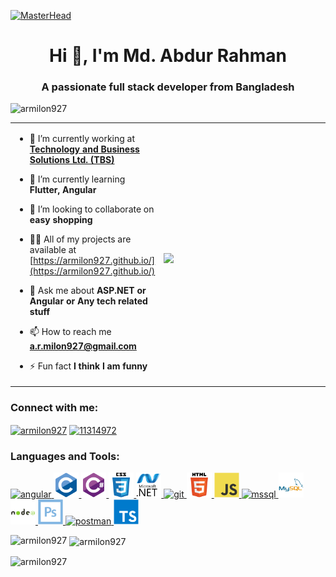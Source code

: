 [![MasterHead](https://www.suntecindia.com/blog/wp-content/uploads/2018/08/asp-net-banner.jpg)](https://rishavchanda.io)
<h1 align="center">Hi 👋, I'm Md. Abdur Rahman</h1>
<h3 align="center">A passionate full stack developer from Bangladesh</h3>

<p align="left"> <img src="https://komarev.com/ghpvc/?username=armilon927&label=Profile%20views&color=0e75b6&style=flat" alt="armilon927" /> </p>
<table border=0 >
 <tr>
  <td>
  
- 🔭 I’m currently working at **[Technology and Business Solutions Ltd. (TBS)](http://www.tecbsl.com/)**

- 🌱 I’m currently learning **Flutter, Angular**

- 👯 I’m looking to collaborate on **easy shopping**

- 👨‍💻 All of my projects are available at [https://armilon927.github.io/](https://armilon927.github.io/)

- 💬 Ask me about **ASP.NET or Angular or Any tech related stuff**

- 📫 How to reach me **a.r.milon927@gmail.com**

- ⚡ Fun fact **I think I am funny**
  
  </td>
  <td><p align="right"> <img align="right" alt="Coding" width="400" src="https://remakelearning.org/wp-content/uploads/2020/01/122.gif"></p></td>
 </tr>
 
 </table>



 







 



<h3 align="left">Connect with me:</h3>
<p align="left">
<a href="https://linkedin.com/in/armilon927" target="blank"><img align="center" src="https://raw.githubusercontent.com/rahuldkjain/github-profile-readme-generator/master/src/images/icons/Social/linked-in-alt.svg" alt="armilon927" height="30" width="40" /></a>
<a href="https://stackoverflow.com/users/11314972" target="blank"><img align="center" src="https://raw.githubusercontent.com/rahuldkjain/github-profile-readme-generator/master/src/images/icons/Social/stack-overflow.svg" alt="11314972" height="30" width="40" /></a>
</p>

<h3 align="left">Languages and Tools:</h3>
<p align="left"> <a href="https://angular.io" target="_blank" rel="noreferrer"> <img src="https://angular.io/assets/images/logos/angular/angular.svg" alt="angular" width="40" height="40"/> </a> <a href="https://www.cprogramming.com/" target="_blank" rel="noreferrer"> <img src="https://raw.githubusercontent.com/devicons/devicon/master/icons/c/c-original.svg" alt="c" width="40" height="40"/> </a> <a href="https://www.w3schools.com/cs/" target="_blank" rel="noreferrer"> <img src="https://raw.githubusercontent.com/devicons/devicon/master/icons/csharp/csharp-original.svg" alt="csharp" width="40" height="40"/> </a> <a href="https://www.w3schools.com/css/" target="_blank" rel="noreferrer"> <img src="https://raw.githubusercontent.com/devicons/devicon/master/icons/css3/css3-original-wordmark.svg" alt="css3" width="40" height="40"/> </a> <a href="https://dotnet.microsoft.com/" target="_blank" rel="noreferrer"> <img src="https://raw.githubusercontent.com/devicons/devicon/master/icons/dot-net/dot-net-original-wordmark.svg" alt="dotnet" width="40" height="40"/> </a> <a href="https://git-scm.com/" target="_blank" rel="noreferrer"> <img src="https://www.vectorlogo.zone/logos/git-scm/git-scm-icon.svg" alt="git" width="40" height="40"/> </a> <a href="https://www.w3.org/html/" target="_blank" rel="noreferrer"> <img src="https://raw.githubusercontent.com/devicons/devicon/master/icons/html5/html5-original-wordmark.svg" alt="html5" width="40" height="40"/> </a> <a href="https://developer.mozilla.org/en-US/docs/Web/JavaScript" target="_blank" rel="noreferrer"> <img src="https://raw.githubusercontent.com/devicons/devicon/master/icons/javascript/javascript-original.svg" alt="javascript" width="40" height="40"/> </a> <a href="https://www.microsoft.com/en-us/sql-server" target="_blank" rel="noreferrer"> <img src="https://www.svgrepo.com/show/303229/microsoft-sql-server-logo.svg" alt="mssql" width="40" height="40"/> </a> <a href="https://www.mysql.com/" target="_blank" rel="noreferrer"> <img src="https://raw.githubusercontent.com/devicons/devicon/master/icons/mysql/mysql-original-wordmark.svg" alt="mysql" width="40" height="40"/> </a> <a href="https://nodejs.org" target="_blank" rel="noreferrer"> <img src="https://raw.githubusercontent.com/devicons/devicon/master/icons/nodejs/nodejs-original-wordmark.svg" alt="nodejs" width="40" height="40"/> </a> <a href="https://www.photoshop.com/en" target="_blank" rel="noreferrer"> <img src="https://raw.githubusercontent.com/devicons/devicon/master/icons/photoshop/photoshop-line.svg" alt="photoshop" width="40" height="40"/> </a> <a href="https://postman.com" target="_blank" rel="noreferrer"> <img src="https://www.vectorlogo.zone/logos/getpostman/getpostman-icon.svg" alt="postman" width="40" height="40"/> </a> <a href="https://www.typescriptlang.org/" target="_blank" rel="noreferrer"> <img src="https://raw.githubusercontent.com/devicons/devicon/master/icons/typescript/typescript-original.svg" alt="typescript" width="40" height="40"/> </a> </p>

<p><img align="left" src="https://github-readme-stats.vercel.app/api/top-langs?username=armilon927&show_icons=true&locale=en&layout=compact" alt="armilon927" /></p>

<p>&nbsp;<img align="center" src="https://github-readme-stats.vercel.app/api?username=armilon927&show_icons=true&locale=en" alt="armilon927" /></p>

<p><img align="center" src="https://github-readme-streak-stats.herokuapp.com/?user=armilon927&" alt="armilon927" /></p>
